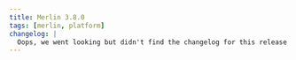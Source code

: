 ```yaml
---
title: Merlin 3.8.0
tags: [merlin, platform]
changelog: |
  Oops, we went looking but didn't find the changelog for this release 🙈
---
```

